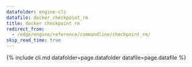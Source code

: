```yaml
---
datafolder: engine-cli
datafile: docker_checkpoint_rm
title: docker checkpoint rm
redirect_from:
  - /edge/engine/reference/commandline/checkpoint_rm/
skip_read_time: true
---
```

<!--
This page is automatically generated from Docker's source code. If you want to
suggest a change to the text that appears here, open a ticket or pull request
in the source repository on GitHub:

https://github.com/docker/cli
-->
{% include cli.md datafolder=page.datafolder datafile=page.datafile %}
